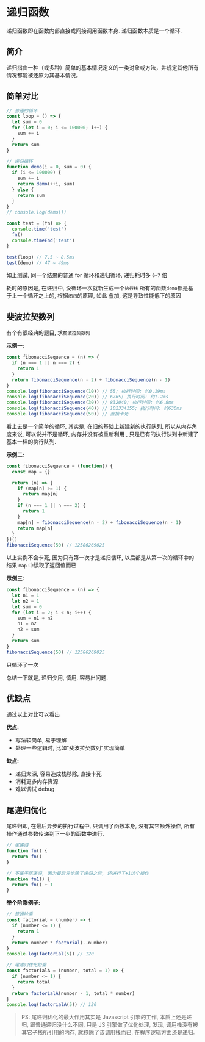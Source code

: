 # 递归函数

递归函数即在函数内部直接或间接调用函数本身. 递归函数本质是一个循环.

## 简介

递归指由一种（或多种）简单的基本情况定义的一类对象或方法，并规定其他所有情况都能被还原为其基本情况。

## 简单对比

```javascript
// 普通的循环
const loop = () => {
  let sum = 0
  for (let i = 0; i <= 100000; i++) {
    sum += i
  }
  return sum
}

// 递归循环
function demo(i = 0, sum = 0) {
  if (i <= 100000) {
    sum += i
    return demo(++i, sum)
  } else {
    return sum
  }
}
// console.log(demo())

const test = (fn) => {
  console.time('test')
  fn()
  console.timeEnd('test')
}

test(loop) // 7.5 ~ 8.5ms
test(demo) // 47 ~ 49ms
```

如上测试, 同一个结果的普通 for 循环和递归循环, 递归耗时多 `6~7` 倍

耗时的原因是, 在递归中, 没循环一次就新生成一个`执行栈` 所有的函数`demo`都是基于上一个循环之上的, 根据`闭包`的原理, 如此
叠加, 这是导致性能低下的原因

## 斐波拉契数列

有个有很经典的题目, 求`斐波拉契数列`

**示例一:**

```javascript
const fibonacciSequence = (n) => {
  if (n === 1 || n === 2) {
    return 1
  }
  return fibonacciSequence(n - 2) + fibonacciSequence(n - 1)
}
console.log(fibonacciSequence(10)) // 55; 执行时间: 约0.19ms
console.log(fibonacciSequence(20)) // 6765; 执行时间: 约1.2ms
console.log(fibonacciSequence(30)) // 832040; 执行时间: 约6.8ms
console.log(fibonacciSequence(40)) // 102334155; 执行时间: 约636ms
console.log(fibonacciSequence(50)) // 直接卡死
```

看上去是一个简单的循环, 其实是, 在旧的基础上新建新的执行队列, 所以从内存角度来说, 可以说并不是循环, 内存并没有被重新利用
, 只是已有的执行队列中新建了基本一样的执行队列.

**示例二:**

```javascript
const fibonacciSequence = (function() {
  const map = {}

  return (n) => {
    if (map[n] >= 1) {
      return map[n]
    }
    if (n === 1 || n === 2) {
      return 1
    }
    map[n] = fibonacciSequence(n - 2) + fibonacciSequence(n - 1)
    return map[n]
  }
})()
fibonacciSequence(50) // 12586269025
```

以上实例不会卡死, 因为只有第一次才是递归循环, 以后都是从第一次的循环中的结果 `map` 中读取了返回值而已

**示例三:**

```javascript
const fibonacciSequence = (n) => {
  let n1 = 1
  let n2 = 1
  let sum = 0
  for (let i = 2; i < n; i++) {
    sum = n1 + n2
    n1 = n2
    n2 = sum
  }
  return sum
}
fibonacciSequence(50) // 12586269025
```

只循环了一次

总结一下就是, 递归少用, 慎用, 容易出问题.

## 优缺点

通过以上对比可以看出

**优点:**

- 写法较简单, 易于理解
- 处理一些逻辑时, 比如"斐波拉契数列"实现简单

**缺点:**

- 递归太深, 容易造成栈移除, 直接卡死
- 消耗更多内存资源
- 难以调试 debug

## 尾递归优化

尾递归即, 在最后异步的执行过程中, 只调用了函数本身, 没有其它额外操作, 所有操作通过参数传递到下一步的函数中进行.

```javascript
// 尾递归
function fn() {
  return fn()
}

// 不属于尾递归, 因为最后异步除了递归之后, 还进行了+1这个操作
function fn1() {
  return fn() + 1
}
```

**举个阶乘例子:**

```javascript
// 普通阶乘
const factorial = (number) => {
  if (number <= 1) {
    return 1
  }
  return number * factorial(--number)
}
console.log(factorial(5)) // 120

// 尾递归优化阶乘
const factorialA = (number, total = 1) => {
  if (number <= 1) {
    return total
  }
  return factorialA(number - 1, total * number)
}
console.log(factorialA(5)) // 120
```

> PS: 尾递归优化的最大作用其实是 Javascript 引擎的工作, 本质上还是递归, 跟普通递归没什么不同, 只是 JS 引擎做了优化处理,
> 发现, 调用栈没有被其它子栈所引用的内存, 就移除了该调用栈而已, 在程序逻辑方面还是递归.
